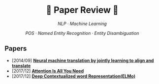 # <h1 align="center">:star2: Paper Review :star2:</h1>
  
<p align=center><i> NLP · Machine Learning </i></p>  
<p align=center><i> POS · Named Entity Recognition · Entity Disambiguation </i></p>  
  
## Papers  
* \[2014/09\] [**Neural machine translation by jointly learning to align and translate**](https://github.com/SoMinHyung/Paper-Review/blob/main/Review/Neural%20machine%20translation%20by%20jointly%20learning%20to%20align%20and%20translate.md)    
* \[2017/12\] [**Attention Is All You Need**](https://github.com/SoMinHyung/Paper-Review/blob/main/Review/Attention%20is%20all%20you%20need.md)    
* \[2017/12\] [**Deep Contextualized word Representation(ELMo)**](https://github.com/SoMinHyung/Paper-Review/blob/main/Review/Deep%20Contextualized%20word%20Representation(ELMO).md)    



